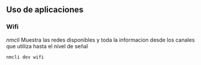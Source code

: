 ## Uso de aplicaciones
### Wifi
*nmcli* Muestra las redes disponibles y toda la informacion desde los canales que utiliza hasta el nivel de señal
```
nmcli dev wifi 
```
